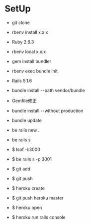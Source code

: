 # SetUp
- git clone
- rbenv install x.x.x
- Ruby
2.6.3
- rbenv local x.x.x 
- gem install bundler
- rbenv exec bundle init
- Rails 
5.1.6
- bundle install --path vendor/bundle
- Gemfile修正
- bundle install --without production
- bundle update
- be rails new .
- be rails s

- $ lsof -i:3000
- $ be rails s -p 3001

- $ git add
- $ git push
- $ heroku create
- $ git push heroku master
- $ heroku open

- $ heroku run rails console

